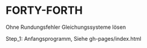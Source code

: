 # FORTY-FORTH
Ohne Rundungsfehler Gleichungssysteme lösen

Step_1: Anfangsprogramm, Siehe gh-pages/index.html

